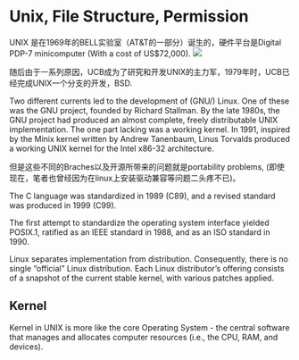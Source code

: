 # Unix, File Structure, Permission

UNIX 是在1969年的BELL实验室（AT&T的一部分）诞生的，硬件平台是Digital PDP-7 minicomputer (With a cost of US$72,000). 
![](https://upload.wikimedia.org/wikipedia/commons/thumb/5/52/Pdp7-oslo-2005.jpeg/300px-Pdp7-oslo-2005.jpeg)

随后由于一系列原因，UCB成为了研究和开发UNIX的主力军，1979年时，UCB已经完成UNIX一个分支的开发，BSD.

Two different currents led to the development of (GNU/) Linux. One of these was the GNU project, founded by Richard Stallman. By the late 1980s, the GNU project had produced an almost complete, freely distributable UNIX implementation. The one part lacking was a working kernel. In 1991, inspired by the Minix kernel written by Andrew Tanenbaum, Linus Torvalds produced a working UNIX kernel for the Intel x86-32 architecture.


但是这些不同的Braches以及开源所带来的问题就是portability problems, (即使现在，笔者也曾经因为在linux上安装驱动兼容等问题二头疼不已)。 

The C language was standardized in 1989 (C89), and a revised standard was produced in 1999 (C99).

The first attempt to standardize the operating system interface yielded POSIX.1, ratified as an IEEE standard in 1988, and as an ISO standard in 1990.

Linux separates implementation from distribution. Consequently, there is no single “official” Linux distribution. Each Linux distributor’s offering consists of a snapshot of the current stable kernel, with various patches applied.

## Kernel
Kernel in UNIX is more like the core Operating System - the central software that manages and allocates computer resources (i.e., the CPU, RAM, and devices).
